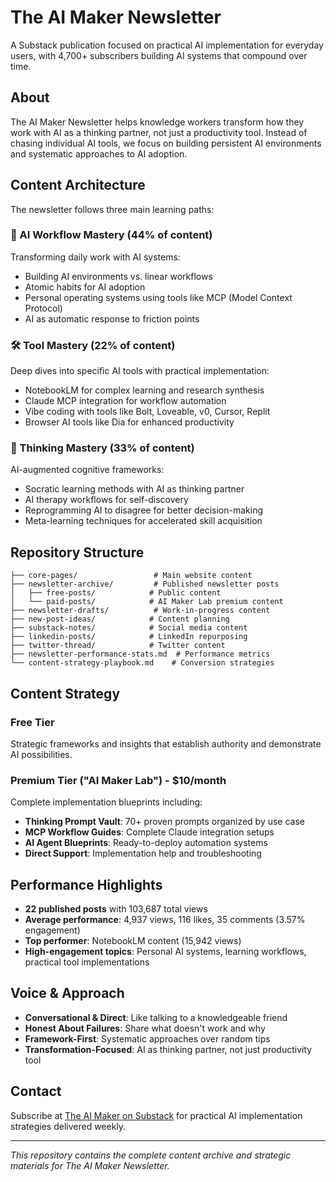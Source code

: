# The AI Maker Newsletter

A Substack publication focused on practical AI implementation for everyday users, with 4,700+ subscribers building AI systems that compound over time.

## About

The AI Maker Newsletter helps knowledge workers transform how they work with AI as a thinking partner, not just a productivity tool. Instead of chasing individual AI tools, we focus on building persistent AI environments and systematic approaches to AI adoption.

## Content Architecture

The newsletter follows three main learning paths:

### 🔧 AI Workflow Mastery (44% of content)
Transforming daily work with AI systems:
- Building AI environments vs. linear workflows
- Atomic habits for AI adoption
- Personal operating systems using tools like MCP (Model Context Protocol)
- AI as automatic response to friction points

### 🛠️ Tool Mastery (22% of content)
Deep dives into specific AI tools with practical implementation:
- NotebookLM for complex learning and research synthesis
- Claude MCP integration for workflow automation
- Vibe coding with tools like Bolt, Loveable, v0, Cursor, Replit
- Browser AI tools like Dia for enhanced productivity

### 🧠 Thinking Mastery (33% of content)
AI-augmented cognitive frameworks:
- Socratic learning methods with AI as thinking partner
- AI therapy workflows for self-discovery
- Reprogramming AI to disagree for better decision-making
- Meta-learning techniques for accelerated skill acquisition

## Repository Structure

```
├── core-pages/                 # Main website content
├── newsletter-archive/         # Published newsletter posts
│   ├── free-posts/            # Public content
│   └── paid-posts/            # AI Maker Lab premium content
├── newsletter-drafts/          # Work-in-progress content
├── new-post-ideas/            # Content planning
├── substack-notes/            # Social media content
├── linkedin-posts/            # LinkedIn repurposing
├── twitter-thread/            # Twitter content
├── newsletter-performance-stats.md  # Performance metrics
└── content-strategy-playbook.md    # Conversion strategies
```

## Content Strategy

### Free Tier
Strategic frameworks and insights that establish authority and demonstrate AI possibilities.

### Premium Tier ("AI Maker Lab") - $10/month
Complete implementation blueprints including:
- **Thinking Prompt Vault**: 70+ proven prompts organized by use case
- **MCP Workflow Guides**: Complete Claude integration setups
- **AI Agent Blueprints**: Ready-to-deploy automation systems
- **Direct Support**: Implementation help and troubleshooting

## Performance Highlights

- **22 published posts** with 103,687 total views
- **Average performance**: 4,937 views, 116 likes, 35 comments (3.57% engagement)
- **Top performer**: NotebookLM content (15,942 views)
- **High-engagement topics**: Personal AI systems, learning workflows, practical tool implementations

## Voice & Approach

- **Conversational & Direct**: Like talking to a knowledgeable friend
- **Honest About Failures**: Share what doesn't work and why
- **Framework-First**: Systematic approaches over random tips
- **Transformation-Focused**: AI as thinking partner, not just productivity tool

## Contact

Subscribe at [The AI Maker on Substack](https://aimaker.substack.com) for practical AI implementation strategies delivered weekly.

---

*This repository contains the complete content archive and strategic materials for The AI Maker Newsletter.*